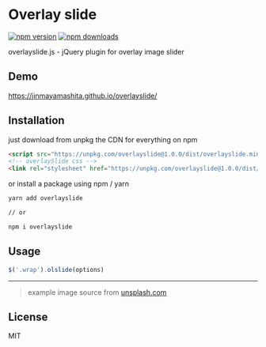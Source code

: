 # Overlay slide
[![npm version](https://img.shields.io/npm/v/overlayslide.svg?style=flat-square)](https://www.npmjs.com/package/overlayslide)
[![npm downloads](https://img.shields.io/npm/dm/overlayslide.svg?style=flat-square)](https://www.npmjs.com/package/overlayslide)

overlayslide.js - jQuery plugin for overlay image slider



## Demo

https://jinmayamashita.github.io/overlayslide/

## Installation

just download from unpkg the CDN for everything on npm

```html
<script src="https://unpkg.com/overlayslide@1.0.0/dist/overlayslide.min.js" type="text/javascript"></script>
<!-- overlaySlide css -->
<link rel="stylesheet" href="https://unpkg.com/overlayslide@1.0.0/dist/overlayslide.min.css">
```
or install a package using npm / yarn

```bash
yarn add overlayslide

// or

npm i overlayslide
```

## Usage
```js
$('.wrap').olslide(options)
```

---

> example image source from [unsplash.com](https://unsplash.com/)

## License

MIT
